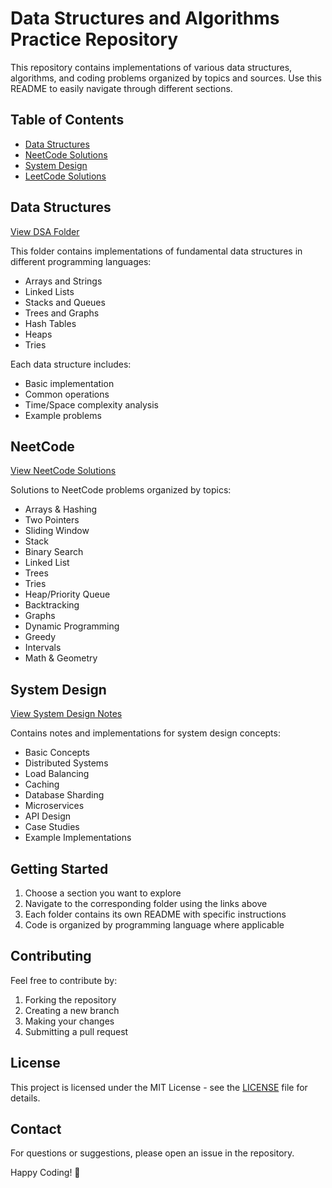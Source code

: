 # Data Structures and Algorithms Practice Repository

This repository contains implementations of various data structures, algorithms, and coding problems organized by topics and sources. Use this README to easily navigate through different sections.

## Table of Contents

- [Data Structures](#data-structures)
- [NeetCode Solutions](#neetcode)
- [System Design](#system-design)
- [LeetCode Solutions](#leetcode)

## Data Structures
[View DSA Folder](/DSA)

This folder contains implementations of fundamental data structures in different programming languages:

- Arrays and Strings
- Linked Lists
- Stacks and Queues
- Trees and Graphs
- Hash Tables
- Heaps
- Tries

Each data structure includes:
- Basic implementation
- Common operations
- Time/Space complexity analysis
- Example problems

## NeetCode
[View NeetCode Solutions](/NeetCode)

Solutions to NeetCode problems organized by topics:

- Arrays & Hashing
- Two Pointers
- Sliding Window
- Stack
- Binary Search
- Linked List
- Trees
- Tries
- Heap/Priority Queue
- Backtracking
- Graphs
- Dynamic Programming
- Greedy
- Intervals
- Math & Geometry

## System Design
[View System Design Notes](/SystemDesign)

Contains notes and implementations for system design concepts:

- Basic Concepts
- Distributed Systems
- Load Balancing
- Caching
- Database Sharding
- Microservices
- API Design
- Case Studies
- Example Implementations

## Getting Started

1. Choose a section you want to explore
2. Navigate to the corresponding folder using the links above
3. Each folder contains its own README with specific instructions
4. Code is organized by programming language where applicable

## Contributing

Feel free to contribute by:
1. Forking the repository
2. Creating a new branch
3. Making your changes
4. Submitting a pull request

## License

This project is licensed under the MIT License - see the [LICENSE](LICENSE) file for details.

## Contact

For questions or suggestions, please open an issue in the repository.

Happy Coding! 🚀
